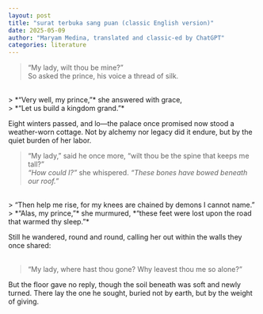 ```yaml
---
layout: post
title: "surat terbuka sang puan (classic English version)"
date: 2025-05-09
author: "Maryam Medina, translated and classic-ed by ChatGPT"
categories: literature
---
```


> “My lady, wilt thou be mine?”<br>
> So asked the prince, his voice a thread of silk.<br>
<br>
> *“Very well, my prince,”* she answered with grace,<br>
> *“Let us build a kingdom grand.”*

Eight winters passed, and lo—the palace once promised now stood a weather-worn cottage. Not by alchemy nor legacy did it endure, but by the quiet burden of her labor. <br>

> “My lady,” said he once more, “wilt thou be the spine that keeps me tall?”<br>
> *“How could I?”* she whispered. *“These bones have bowed beneath our roof.”*<br>
<br>
> “Then help me rise, for my knees are chained by demons I cannot name.”<br>
> *“Alas, my prince,”* she murmured, *“these feet were lost upon the road that warmed thy sleep.”*

Still he wandered, round and round, calling her out within the walls they once shared:<br>
<br>
> “My lady, where hast thou gone? Why leavest thou me so alone?”

But the floor gave no reply, though the soil beneath was soft and newly turned. There lay the one he sought, buried not by earth, but by the weight of giving.